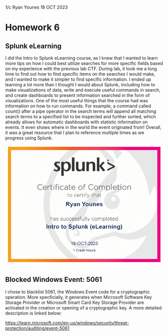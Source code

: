 1/c Ryan Younes
18 OCT 2023

# Homework 6

## Splunk eLearning

I did the Intro to Splunk eLearning course, as I knew that I wanted to learn more tips on how I could best utilize searches for more specific fields based on my experience
with the previous lab CTF. During lab, it took me a long time to find out how to find specific items on the searches I would make, and I wanted to make it simpler to find specific information. I ended up learning a lot more than I thought I would about Splunk, including how to make visualizations of data, write and execute useful commands in search, and create dashboards to present information searched in the form of visualizations. One of the most useful things that the course had was information on how to run commands. For example, a command called count() after a pipe operator in the search terms will append all matching search terms to a specified list to be inspected and further sorted, which already allows for automatic dashboards with statistic information on events. It even shows where in the world the event originated from! Overall, it was a great resource that I plan to reference multiple times as we progress using Splunk.

![Splunk Completion ](SplunkCompletionCertificate.png)

## Blocked Windows Event: 5061

I chose to blacklist 5061, the Windows Event code for a cryptographic operation. More specficially, it generates when Microsoft Software Key Storage Provider or Microsoft Smart Card Key Storage Provider are activated in the creation or opening of a cryptographic key. A more detailed description is linked below:

https://learn.microsoft.com/en-us/windows/security/threat-protection/auditing/event-5061
